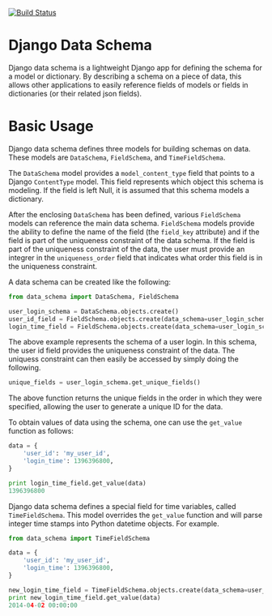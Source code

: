 [![Build Status](https://travis-ci.org/ambitioninc/django-data-schema.png)](https://travis-ci.org/ambitioninc/django-data-schema)

Django Data Schema
==================
Django data schema is a lightweight Django app for defining the schema for a model or dictionary.
By describing a schema on a piece of data, this allows other applications to easily reference
fields of models or fields in dictionaries (or their related json fields).

# Basic Usage
Django data schema defines three models for building schemas on data. These models are ``DataSchema``,
``FieldSchema``, and ``TimeFieldSchema``.

The ``DataSchema`` model provides a ``model_content_type`` field that points to a Django ``ContentType`` model.
This field represents which object this schema is modeling. If the field is left Null, it is assumed that
this schema models a dictionary.

After the enclosing ``DataSchema`` has been defined, various ``FieldSchema`` models can reference the main
data schema. ``FieldSchema`` models provide the ability to define the name of the field (the ``field_key`` attribute)
and if the field is part of the uniqueness constraint of the data schema. If the field is part of the
uniqueness constraint of the data, the user must provide an integrer in the ``uniqueness_order`` field that indicates
what order this field is in the uniqueness constraint.

A data schema can be created like the following:

```python
from data_schema import DataSchema, FieldSchema

user_login_schema = DataSchema.objects.create()
user_id_field = FieldSchema.objects.create(data_schema=user_login_schema, field_key='user_id', uniqueness_order=1)
login_time_field = FieldSchema.objects.create(data_schema=user_login_schema, field_key='login_time')
```

The above example represents the schema of a user login. In this schema, the user id field provides the uniqueness
constraint of the data. The uniquess constraint can then easily be accessed by simply doing the following.

```python
unique_fields = user_login_schema.get_unique_fields()
```

The above function returns the unique fields in the order in which they were specified, allowing the user to
generate a unique ID for the data.

To obtain values of data using the schema, one can use the ``get_value`` function as follows:

```python
data = {
    'user_id': 'my_user_id',
    'login_time': 1396396800,
}

print login_time_field.get_value(data)
1396396800
```

Django data schema defines a special field for time variables, called ``TimeFieldSchema``. This model overrides the
``get_value`` function and will parse integer time stamps into Python datetime objects. For example.

```python
from data_schema import TimeFieldSchema

data = {
    'user_id': 'my_user_id',
    'login_time': 1396396800,
}

new_login_time_field = TimeFieldSchema.objects.create(data_schema=user_login_schema, field_key='login_time')
print new_login_time_field.get_value(data)
2014-04-02 00:00:00
```


